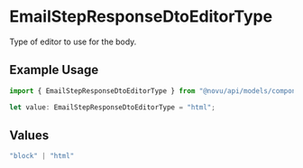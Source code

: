 # EmailStepResponseDtoEditorType

Type of editor to use for the body.

## Example Usage

```typescript
import { EmailStepResponseDtoEditorType } from "@novu/api/models/components";

let value: EmailStepResponseDtoEditorType = "html";
```

## Values

```typescript
"block" | "html"
```
